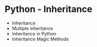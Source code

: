 # Python - Inheritance

- Inheritance
- Multiple inheritance
- Inheritance in Python
- Inheritance Magic Methods

